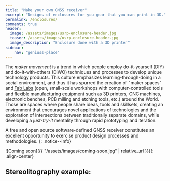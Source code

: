 ```yaml
---
title: "Make your own GNSS receiver"
excerpt: "Designs of enclosures for you gear that you can print in 3D."
permalink: /enclosures/
comments: true
header:
  image: /assets/images/usrp-enclosure-header.jpg
  teaser: /assets/images/usrp-enclosure-header.jpg
  image_description: "Enclosure done with a 3D printer"
sidebar:
    nav: "geniuss-place"
---
```


The _maker movement_ is a trend in which people employ do-it-yourself (DIY) and do-it-with-others (DIWO) techniques and processes to develop unique technology products. This culture emphasizes learning-through-doing in a social environment, and thus it has spurred the creation of "maker spaces" and [Fab Labs](https://en.wikipedia.org/wiki/Fab_lab) (open, small-scale workshops with computer-controlled tools and flexible manufacturing equipment such as 3D printers, CNC machines, electronic benches, PCB milling and etching tools, etc.) around the World. Those are spaces where people share ideas, tools and skillsets, creating an environment that encourages novel applications of technologies and the exploration of intersections between traditionally separate domains, while developing a _just-try-it_ mentality through rapid prototyping and iteration.

  A free and open source software-defined GNSS receiver constitutes an excellent opportunity to exercise product design processes and methodologies.
  {: .notice--info}




![Coming soon]({{ "/assets/images/coming-soon.jpg" | relative_url }}){: .align-center}

## Stereolitography example:

<script src="https://embed.github.com/view/3d/hectorbu/Prueba-2/master/USRP_Version4/USRP_Base1.4.stl">
</script>


<link rel="prerender" href="{{ "/quick-start-guide/" | relative_url }}">
